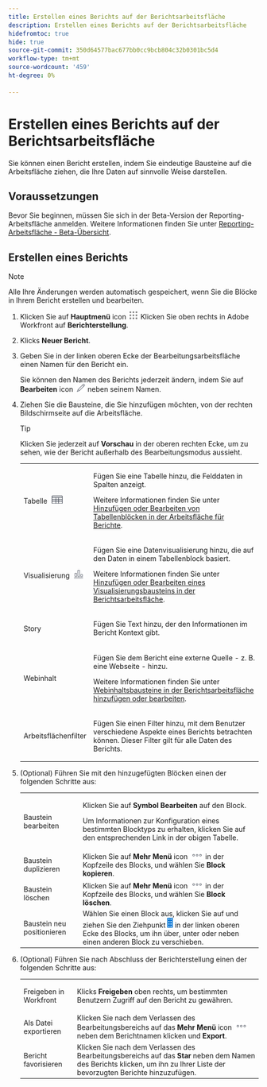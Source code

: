 ```yaml
---
title: Erstellen eines Berichts auf der Berichtsarbeitsfläche
description: Erstellen eines Berichts auf der Berichtsarbeitsfläche
hidefromtoc: true
hide: true
source-git-commit: 350d64577bac677bb0cc9bcb804c32b0301bc5d4
workflow-type: tm+mt
source-wordcount: '459'
ht-degree: 0%

---
```



# Erstellen eines Berichts auf der Berichtsarbeitsfläche

Sie können einen Bericht erstellen, indem Sie eindeutige Bausteine auf die Arbeitsfläche ziehen, die Ihre Daten auf sinnvolle Weise darstellen.

## Voraussetzungen

Bevor Sie beginnen, müssen Sie sich in der Beta-Version der Reporting-Arbeitsfläche anmelden. Weitere Informationen finden Sie unter [Reporting-Arbeitsfläche - Beta-Übersicht](/help/quicksilver/product-announcements/betas/canvas-dashboards-beta/reporting-canvas-beta-overview.md).

## Erstellen eines Berichts

>[!NOTE]
>
>Alle Ihre Änderungen werden automatisch gespeichert, wenn Sie die Blöcke in Ihrem Bericht erstellen und bearbeiten.

1. Klicken Sie auf **Hauptmenü** icon ![](assets/main-menu-icon.png) Klicken Sie oben rechts in Adobe Workfront auf **Berichterstellung**.
1. Klicks **Neuer Bericht**.
1. Geben Sie in der linken oberen Ecke der Bearbeitungsarbeitsfläche einen Namen für den Bericht ein.

   Sie können den Namen des Berichts jederzeit ändern, indem Sie auf **Bearbeiten** icon ![](assets/edit-icon.png) neben seinem Namen.

1. Ziehen Sie die Bausteine, die Sie hinzufügen möchten, von der rechten Bildschirmseite auf die Arbeitsfläche.

   >[!TIP]
   >
   >Klicken Sie jederzeit auf **Vorschau** in der oberen rechten Ecke, um zu sehen, wie der Bericht außerhalb des Bearbeitungsmodus aussieht.

   <table style="table-layout:auto"> 
    <col> 
    <col> 
    <tbody> 
     <tr> 
      <td role="rowheader">Tabelle <img src="assets/table-icon.png"></td> 
      <td> <p>Fügen Sie eine Tabelle hinzu, die Felddaten in Spalten anzeigt.</p> <p>Weitere Informationen finden Sie unter <a href="../../../reports-and-dashboards/reporting-canvas/table-blocks/add-or-edit-report-table.md" class="MCXref xref">Hinzufügen oder Bearbeiten von Tabellenblöcken in der Arbeitsfläche für Berichte</a>.</p> </td> 
     </tr> 
     <tr> 
      <td role="rowheader">Visualisierung <img src="assets/visualization-icon.png"></td> 
      <td> <p>Fügen Sie eine Datenvisualisierung hinzu, die auf den Daten in einem Tabellenblock basiert.</p> <p>Weitere Informationen finden Sie unter <a href="../../../reports-and-dashboards/reporting-canvas/visualization-blocks/add-or-edit-report-visualization.md" class="MCXref xref">Hinzufügen oder Bearbeiten eines Visualisierungsbausteins in der Berichtsarbeitsfläche</a>.</p> </td> 
     </tr>
      <tr data-mc-conditions="QuicksilverOrClassic.Draft mode"> 
       <td role="rowheader">Story</td> 
       <td> <p>Fügen Sie Text hinzu, der den Informationen im Bericht Kontext gibt.</p> </td> 
      </tr>
     <tr data-mc-conditions=""> 
      <td role="rowheader">Webinhalt</td> 
      <td> <p>Fügen Sie dem Bericht eine externe Quelle - z. B. eine Webseite - hinzu.</p> <p>Weitere Informationen finden Sie unter <a href="../../../reports-and-dashboards/reporting-canvas/other-blocks/add-or-edt-web-content-block.md" class="MCXref xref">Webinhaltsbausteine in der Berichtsarbeitsfläche hinzufügen oder bearbeiten</a>.</p> </td> 
     </tr>
      <tr data-mc-conditions="QuicksilverOrClassic.Draft mode"> 
       <td role="rowheader">Arbeitsflächenfilter</td> 
       <td> <p>Fügen Sie einen Filter hinzu, mit dem Benutzer verschiedene Aspekte eines Berichts betrachten können. Dieser Filter gilt für alle Daten des Berichts.</p> </td> 
      </tr>
    </tbody> 
   </table>

1. (Optional) Führen Sie mit den hinzugefügten Blöcken einen der folgenden Schritte aus:

   <table style="table-layout:auto"> 
    <col> 
    <col> 
    <tbody> 
     <tr> 
      <td role="rowheader">Baustein bearbeiten</td> 
      <td> <p>Klicken Sie auf <strong>Symbol Bearbeiten</strong> auf den Block.</p> <p>Um Informationen zur Konfiguration eines bestimmten Blocktyps zu erhalten, klicken Sie auf den entsprechenden Link in der obigen Tabelle.</p> </td> 
     </tr> 
     <tr> 
      <td role="rowheader">Baustein duplizieren</td> 
      <td>Klicken Sie auf <strong>Mehr Menü</strong> icon <img src="assets/more-icon.png"> in der Kopfzeile des Blocks, und wählen Sie <strong>Block kopieren</strong>.</td> 
     </tr> 
     <tr> 
      <td role="rowheader">Baustein löschen</td> 
      <td>Klicken Sie auf <strong>Mehr Menü</strong> icon <img src="assets/more-icon.png"> in der Kopfzeile des Blocks, und wählen Sie <strong>Block löschen</strong>.</td> 
     </tr> 
     <tr> 
      <td role="rowheader">Baustein neu positionieren</td> 
      <td> Wählen Sie einen Block aus, klicken Sie auf und ziehen Sie den Ziehpunkt <img src="assets/widget-drag-icon.png" style="max-width: 16px;"> in der linken oberen Ecke des Blocks, um ihn über, unter oder neben einen anderen Block zu verschieben.</td> 
     </tr> 
    </tbody> 
   </table>

1. (Optional) Führen Sie nach Abschluss der Berichterstellung einen der folgenden Schritte aus:

   <table style="table-layout:auto"> 
    <col> 
    <col> 
    <tbody> 
     <tr> 
      <td role="rowheader">Freigeben in Workfront</td> 
      <td> <p>Klicks <strong>Freigeben</strong> oben rechts, um bestimmten Benutzern Zugriff auf den Bericht zu gewähren.</p> </td> 
     </tr> 
     <tr> 
      <td role="rowheader">Als Datei exportieren</td> 
      <td>Klicken Sie nach dem Verlassen des Bearbeitungsbereichs auf das <strong>Mehr Menü</strong> icon <img src="assets/more-icon.png"> neben dem Berichtnamen klicken und <strong>Export</strong>.</td> 
     </tr> 
     <tr> 
      <td role="rowheader">Bericht favorisieren</td> 
      <td>Klicken Sie nach dem Verlassen des Bearbeitungsbereichs auf das <strong>Star</strong> neben dem Namen des Berichts klicken, um ihn zu Ihrer Liste der bevorzugten Berichte hinzuzufügen.</td> 
     </tr> 
    </tbody> 
   </table>
